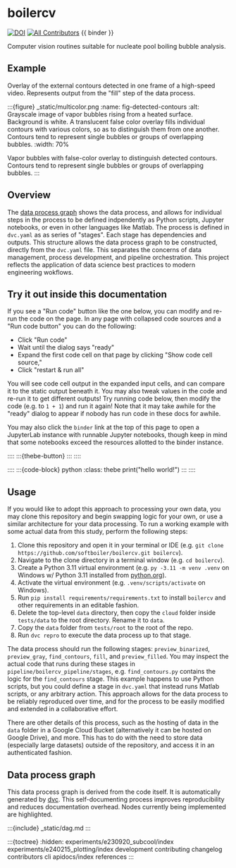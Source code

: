 # boilercv

[![DOI](https://zenodo.org/badge/503551174.svg)](https://zenodo.org/badge/latestdoi/503551174) [![All Contributors](https://img.shields.io/github/all-contributors/softboiler/boilercv?color=ee8449&style=flat-square)](contributors) {{ binder }}

Computer vision routines suitable for nucleate pool boiling bubble analysis.

## Example

Overlay of the external contours detected in one frame of a high-speed video. Represents output from the "fill" step of the data process.

:::{figure} _static/multicolor.png
:name: fig-detected-contours
:alt: Grayscale image of vapor bubbles rising from a heated surface. Background is white. A translucent false color overlay fills individual contours with various colors, so as to distinguish them from one another. Contours tend to represent single bubbles or groups of overlapping bubbles.
:width: 70%

Vapor bubbles with false-color overlay to distinguish detected contours. Contours tend to represent single bubbles or groups of overlapping bubbles.
:::

## Overview

The [data process graph](#data-process-graph) shows the data process, and allows for individual steps in the process to be defined indpendently as Python scripts, Jupyter notebooks, or even in other languages like Matlab. The process is defined in `dvc.yaml` as as series of "stages". Each stage has dependencies and outputs. This structure allows the data process graph to be constructed, directly from the `dvc.yaml` file. This separates the concerns of data management, process development, and pipeline orchestration. This project reflects the application of data science best practices to modern engineering wokflows.

## Try it out inside this documentation

If you see a "Run code" button like the one below, you can modify and re-run the code on the page. In any page with collapsed code sources and a "Run code button" you can do the following:

- Click "Run code"
- Wait until the dialog says "ready"
- Expand the first code cell on that page by clicking "Show code cell source,"
- Click "restart & run all"

You will see code cell output in the expanded input cells, and can compare it to the static output beneath it. You may also tweak values in the code and re-run it to get different outputs! Try running code below, then modify the code (e.g. to `1 + 1`) and run it again! Note that it may take awhile for the "ready" dialog to appear if nobody has run code in these docs for awhile.

You may also click the `binder` link at the top of this page to open a JupyterLab instance with runnable Jupyter notebooks, though keep in mind that some notebooks exceed the resources allotted to the binder instance.

::::
:::{thebe-button}
:::
::::

::::
:::{code-block} python
:class: thebe
print("hello world!")
:::
::::

## Usage

If you would like to adopt this approach to processing your own data, you may clone this repository and begin swapping logic for your own, or use a similar architecture for your data processing. To run a working example with some actual data from this study, perform the following steps:

1. Clone this repository and open it in your terminal or IDE (e.g. `git clone https://github.com/softboiler/boilercv.git boilercv`).
2. Navigate to the clone directory in a terminal window (e.g. `cd boilercv`).
3. Create a Python 3.11 virtual environment (e.g. `py -3.11 -m venv .venv` on Windows w/ Python 3.11 installed from [python.org](https://www.python.org/)).
4. Activate the virtual environment (e.g. `.venv/scripts/activate` on Windows).
5. Run `pip install requirements/requirements.txt` to install `boilercv` and other requirements in an editable fashion.
6. Delete the top-level `data` directory, then copy the `cloud` folder inside `tests/data` to the root directory. Rename it to `data`.
7. Copy the `data` folder from `tests/root` to the root of the repo.
8. Run `dvc repro` to execute the data process up to that stage.

The data process should run the following stages: `preview_binarized`, `preview_gray`, `find_contours`, `fill`, and `preview_filled`. You may inspect the actual code that runs during these stages in `pipeline/boilercv_pipeline/stages`, e.g. `find_contours.py` contains the logic for the `find_contours` stage. This example happens to use Python scripts, but you could define a stage in `dvc.yaml` that instead runs Matlab scripts, or any arbitrary action. This approach allows for the data process to be reliably reproduced over time, and for the process to be easily modified and extended in a collaborative effort.

There are other details of this process, such as the hosting of data in the `data` folder in a Google Cloud Bucket (alternatively it can be hosted on Google Drive), and more. This has to do with the need to store data (especially large datasets) outside of the repository, and access it in an authenticated fashion.

## Data process graph

This data process graph is derived from the code itself. It is automatically generated by [dvc](https://dvc.org/). This self-documenting process improves reproducibility and reduces documentation overhead. Nodes currently being implemented are highlighted.

:::{include} _static/dag.md
:::

:::{toctree}
:hidden:
experiments/e230920_subcool/index
experiments/e240215_plotting/index
development
contributing
changelog
contributors
cli
apidocs/index
references
:::
